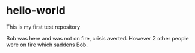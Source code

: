 # hello-world
This is my first test repository

Bob was here and was not on fire, crisis averted. However 2 other people were on fire which saddens Bob.
